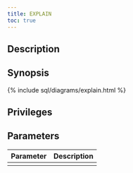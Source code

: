 ```yaml
---
title: EXPLAIN
toc: true
---
```


## Description

## Synopsis

{% include sql/diagrams/explain.html %}

## Privileges

## Parameters

| Parameter | Description |
|-----------|-------------|
|  |  |
